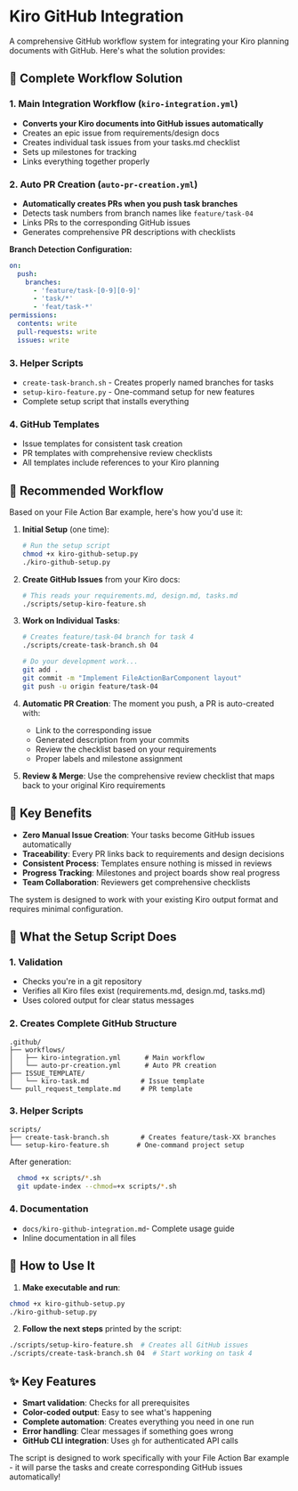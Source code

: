 # Kiro GitHub Integration

A comprehensive GitHub workflow system for integrating your Kiro 
planning documents with GitHub. Here's what the solution provides:

## 🎯 **Complete Workflow Solution**

### **1. Main Integration Workflow** (`kiro-integration.yml`)
- **Converts your Kiro documents into GitHub issues automatically**
- Creates an epic issue from requirements/design docs
- Creates individual task issues from your tasks.md checklist
- Sets up milestones for tracking
- Links everything together properly

### **2. Auto PR Creation** (`auto-pr-creation.yml`)
- **Automatically creates PRs when you push task branches**
- Detects task numbers from branch names like `feature/task-04`
- Links PRs to the corresponding GitHub issues
- Generates comprehensive PR descriptions with checklists

**Branch Detection Configuration:**
```yaml
on:
  push:
    branches:
      - 'feature/task-[0-9][0-9]'
      - 'task/*'
      - 'feat/task-*'
permissions:
  contents: write
  pull-requests: write
  issues: write
```

### **3. Helper Scripts**
- `create-task-branch.sh` - Creates properly named branches for tasks
- `setup-kiro-feature.py` - One-command setup for new features
- Complete setup script that installs everything

### **4. GitHub Templates**
- Issue templates for consistent task creation
- PR templates with comprehensive review checklists
- All templates include references to your Kiro planning

## 🔄 **Recommended Workflow**

Based on your File Action Bar example, here's how you'd use it:

1. **Initial Setup** (one time):
   ```bash
   # Run the setup script
   chmod +x kiro-github-setup.py
   ./kiro-github-setup.py
   ```

2. **Create GitHub Issues** from your Kiro docs:
   ```bash
   # This reads your requirements.md, design.md, tasks.md
   ./scripts/setup-kiro-feature.sh
   ```

3. **Work on Individual Tasks**:
   ```bash
   # Creates feature/task-04 branch for task 4
   ./scripts/create-task-branch.sh 04
   
   # Do your development work...
   git add .
   git commit -m "Implement FileActionBarComponent layout"
   git push -u origin feature/task-04
   ```

4. **Automatic PR Creation**: The moment you push, a PR is auto-created with:
    - Link to the corresponding issue
    - Generated description from your commits
    - Review the checklist based on your requirements
    - Proper labels and milestone assignment

5. **Review & Merge**: Use the comprehensive review checklist that maps back 
   to your original Kiro requirements

## 🎨 **Key Benefits**

- **Zero Manual Issue Creation**: Your tasks become GitHub issues automatically
- **Traceability**: Every PR links back to requirements and design decisions
- **Consistent Process**: Templates ensure nothing is missed in reviews
- **Progress Tracking**: Milestones and project boards show real progress
- **Team Collaboration**: Reviewers get comprehensive checklists

The system is designed to work with your existing Kiro output format and 
requires minimal configuration.

## 🎯 **What the Setup Script Does**

### **1. Validation**
- Checks you're in a git repository
- Verifies all Kiro files exist (requirements.md, design.md, tasks.md)
- Uses colored output for clear status messages

### **2. Creates Complete GitHub Structure**
```
.github/
├── workflows/
│   ├── kiro-integration.yml      # Main workflow
│   └── auto-pr-creation.yml      # Auto PR creation
├── ISSUE_TEMPLATE/
│   └── kiro-task.md             # Issue template
└── pull_request_template.md     # PR template
```

### **3. Helper Scripts**
```
scripts/
├── create-task-branch.sh        # Creates feature/task-XX branches
└── setup-kiro-feature.sh       # One-command project setup
```

After generation:
```bash
  chmod +x scripts/*.sh
  git update-index --chmod=+x scripts/*.sh
```

### **4. Documentation**
- `docs/kiro-github-integration.md`- Complete usage guide
- Inline documentation in all files

## 🚀 **How to Use It**

1. **Make executable and run**:
```bash
chmod +x kiro-github-setup.py
./kiro-github-setup.py
```

2. **Follow the next steps** printed by the script:
```bash
./scripts/setup-kiro-feature.sh  # Creates all GitHub issues
./scripts/create-task-branch.sh 04  # Start working on task 4
```

## ✨ **Key Features**

- **Smart validation**: Checks for all prerequisites
- **Color-coded output**: Easy to see what's happening
- **Complete automation**: Creates everything you need in one run
- **Error handling**: Clear messages if something goes wrong
- **GitHub CLI integration**: Uses `gh` for authenticated API calls

The script is designed to work specifically with your File Action Bar 
example - it will parse the tasks and create corresponding GitHub 
issues automatically!

